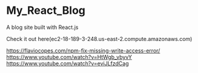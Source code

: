 # My_React_Blog
A blog site built with React.js

Check it out here(ec2-18-189-3-248.us-east-2.compute.amazonaws.com)

https://flaviocopes.com/npm-fix-missing-write-access-error/
https://www.youtube.com/watch?v=HtWgb_vbyvY
https://www.youtube.com/watch?v=eviJLfzdCag
